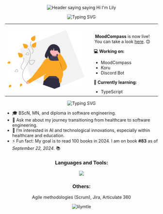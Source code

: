 <p align="center">
  <img src="./assets/images/readme-header.gif" alt="Header saying saying Hi I'm Lily">
</p>


<p align="center"><img src="https://readme-typing-svg.demolab.com?font=&pause=1000&color=FFB942&center=true&width=435&lines=What's+new%3F" alt="Typing SVG" /></p>

<table align="center">
  <tr>
    <td><img src="assets/images/readme-body-img.svg" width="300" alt="illustration of a woman">
</td>
    <td style="vertical-align: top;">
      <div style="background-color: transparent; padding: 1rem; border-radius: 5px; max-width: 200px; max-height: 200px; overflow-y: auto;">
        <p align="center">
          <b>MoodCompass</b> is now live! You can take a look <a href="https://mood-compass.vercel.app/">here</a>. 😊
        </p>
        <strong>💻 Working on:</strong>
        <ul name="list">
          <li name="list__item">MoodCompass</li>
          <li name="list__item">Koru</li>
          <li name="list__item">Discord Bot</li>
        </ul>
        <strong>🌱 Currently learning:</strong>
        <ul name="list">
          <li name="list__item">TypeScript</li>
          <li name="list__item">Next.js</li>
          <li name="list__item">Tailwind CSS</li>
          <li name="list__item">DSA</li>
        </ul>
        <strong>💡 To learn:</strong>
          <ul name="list">
            <li name="list__item">Python</li>
            <li name="list__item">Nest.js</li>
          </ul>
      </div>
    </td>
  </tr>
</table>

<p align="center"><img src="https://readme-typing-svg.demolab.com?font=&pause=1000&color=FFB942&center=true&width=435&lines=Who+am+I%3F" alt="Typing SVG" /></p>

- 🎓 BScN, MN, and diploma in software engineering.
- 💬 Ask me about my journey transitioning from healthcare to software engineering.
- 👀 I’m interested in AI and technological innovations, especially within healthcare and education.
- ⚡ Fun fact: My goal is to read 100 books in 2024. I am on book **#83** as of *September 22, 2024*. 📚

<h3 align="center">Languages and Tools:</h3>
<p align="center">
  <a href="https://skillicons.dev">
    <img src="https://skillicons.dev/icons?i=html,css,sass,javascript,react,nodejs,express,mysql,firebase,git,github,materialui,postman" />
  </a>
</p>

<h3 align="center">Others:</h3>
<p align="center">
  Agile methodologies (Scrum), Jira, Articulate 360
</p>

<p align="center">
  <img src="https://komarev.com/ghpvc/?username=lilymtle&label=Profile%20views&color=0e75b6&style=flat" alt="lilymtle" />
</p>

<!---
lilymtle/lilymtle is a ✨ special ✨ repository because its `README.md` (this file) appears on your GitHub profile.
You can click the Preview link to take a look at your changes.
--->
